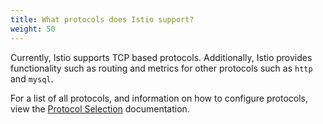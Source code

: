 ```yaml
---
title: What protocols does Istio support?
weight: 50
---
```


Currently, Istio supports TCP based protocols. Additionally, Istio provides functionality such as routing and metrics for other protocols such as `http` and `mysql`.

For a list of all protocols, and information on how to configure protocols, view the [Protocol Selection](/zh/docs/ops/traffic-management/protocol-selection/) documentation.
